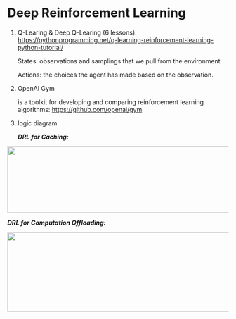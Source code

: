 # Deep Reinforcement Learning

1. Q-Learing & Deep Q-Learing (6 lessons): https://pythonprogramming.net/q-learning-reinforcement-learning-python-tutorial/

   States: observations and samplings that we pull from the environment
   
   Actions: the choices the agent has made based on the observation.
   
2. OpenAI Gym 

   is a toolkit for developing and comparing reinforcement learning algorithms: https://github.com/openai/gym

3. logic diagram
   
   ***DRL for Caching:***
<p>
<img src="https://user-images.githubusercontent.com/23052423/96511816-789de300-1257-11eb-8f42-9f7aef827424.png" width="600" height="150">
</p>
   
   ***DRL for Computation Offloading:***
<p>
<img src="https://user-images.githubusercontent.com/23052423/96513490-1692ad00-125a-11eb-91a2-148df83bad60.png" width="600" height="180">
</p>
